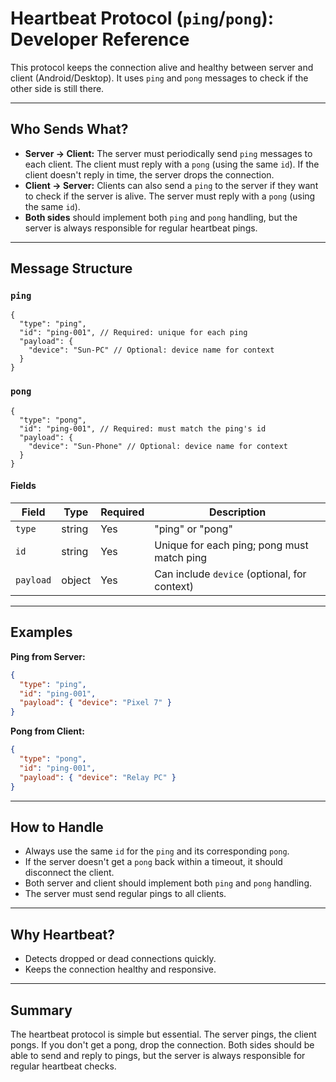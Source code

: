 # Heartbeat Protocol (`ping`/`pong`): Developer Reference

This protocol keeps the connection alive and healthy between server and client (Android/Desktop). It uses `ping` and `pong` messages to check if the other side is still there.

---

## Who Sends What?

- **Server → Client:** The server must periodically send `ping` messages to each client. The client must reply with a `pong` (using the same `id`). If the client doesn't reply in time, the server drops the connection.
- **Client → Server:** Clients can also send a `ping` to the server if they want to check if the server is alive. The server must reply with a `pong` (using the same `id`).
- **Both sides** should implement both `ping` and `pong` handling, but the server is always responsible for regular heartbeat pings.

---

## Message Structure

### `ping`

```jsonc
{
  "type": "ping",
  "id": "ping-001", // Required: unique for each ping
  "payload": {
    "device": "Sun-PC" // Optional: device name for context
  }
}
```

### `pong`

```jsonc
{
  "type": "pong",
  "id": "ping-001", // Required: must match the ping's id
  "payload": {
    "device": "Sun-Phone" // Optional: device name for context
  }
}
```

#### Fields

| Field      | Type   | Required | Description                                 |
| ---------- | ------ | -------- | ------------------------------------------- |
| `type`     | string | Yes      | "ping" or "pong"                           |
| `id`       | string | Yes      | Unique for each ping; pong must match ping  |
| `payload`  | object | Yes      | Can include `device` (optional, for context)|

---

## Examples

**Ping from Server:**

```json
{
  "type": "ping",
  "id": "ping-001",
  "payload": { "device": "Pixel 7" }
}
```

**Pong from Client:**

```json
{
  "type": "pong",
  "id": "ping-001",
  "payload": { "device": "Relay PC" }
}
```

---

## How to Handle

- Always use the same `id` for the `ping` and its corresponding `pong`.
- If the server doesn't get a `pong` back within a timeout, it should disconnect the client.
- Both server and client should implement both `ping` and `pong` handling.
- The server must send regular pings to all clients.

---

## Why Heartbeat?

- Detects dropped or dead connections quickly.
- Keeps the connection healthy and responsive.

---

## Summary

The heartbeat protocol is simple but essential. The server pings, the client pongs. If you don't get a pong, drop the connection. Both sides should be able to send and reply to pings, but the server is always responsible for regular heartbeat checks.

